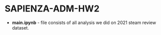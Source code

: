 # SAPIENZA-ADM-HW2

- **main.ipynb** - file consists of all analysis we did on 2021 steam review dataset.
